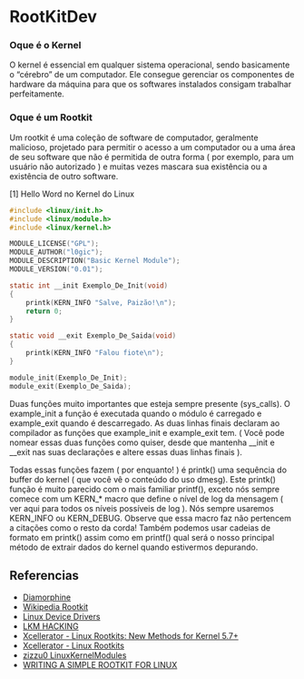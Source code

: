 # RootKitDev


### Oque é o Kernel
O kernel é essencial em qualquer sistema operacional, sendo basicamente o “cérebro” de um computador. Ele consegue gerenciar os componentes de hardware da máquina para que os softwares instalados consigam trabalhar perfeitamente.

### Oque é um Rootkit
Um rootkit é uma coleção de software de computador, geralmente malicioso, projetado para permitir o acesso a um computador ou a uma área de seu software que não é permitida de outra forma ( por exemplo, para um usuário não autorizado ) e muitas vezes mascara sua existência ou a existência de outro software. 


[1] Hello Word no Kernel do Linux

```c
#include <linux/init.h>
#include <linux/module.h>
#include <linux/kernel.h>

MODULE_LICENSE("GPL");
MODULE_AUTHOR("l0gic");
MODULE_DESCRIPTION("Basic Kernel Module");
MODULE_VERSION("0.01");

static int __init Exemplo_De_Init(void)
{
    printk(KERN_INFO "Salve, Paizão!\n");
    return 0;
}

static void __exit Exemplo_De_Saida(void)
{
    printk(KERN_INFO "Falou fiote\n");
}

module_init(Exemplo_De_Init);
module_exit(Exemplo_De_Saida);

```

Duas funções muito importantes que esteja sempre presente (sys_calls). O example_init a função é executada quando o módulo é carregado e example_exit quando é descarregado. As duas linhas finais declaram ao compilador as funções que example_init e example_exit tem. ( Você pode nomear essas duas funções como quiser, desde que mantenha __init e __exit nas suas declarações e altere essas duas linhas finais ).

Todas essas funções fazem ( por enquanto! ) é printk() uma sequência do buffer do kernel ( que você vê o conteúdo do uso dmesg). Este printk() função é muito parecido com o mais familiar printf(), exceto nós sempre comece com um KERN_* macro que define o nível de log da mensagem ( ver aqui para todos os níveis possíveis de log ). Nós sempre usaremos KERN_INFO ou KERN_DEBUG. Observe que essa macro faz não pertencem a citações como o resto da corda! Também podemos usar cadeias de formato em printk() assim como em printf() qual será o nosso principal método de extrair dados do kernel quando estivermos depurando.

Referencias
--
- [Diamorphine](https://github.com/m0nad/Diamorphine)
- [Wikipedia Rootkit](https://en.wikipedia.org/wiki/Rootkit)
- [Linux Device Drivers](http://lwn.net/Kernel/LDD3/)
- [LKM HACKING](https://web.archive.org/web/20140701183221/https://www.thc.org/papers/LKM_HACKING.html)
- [Xcellerator - Linux Rootkits: New Methods for Kernel 5.7+](https://xcellerator.github.io/posts/linux_rootkits_11/)
- [Xcellerator - Linux Rootkits](https://xcellerator.github.io/posts/linux_rootkits_01/)
- [zizzu0 LinuxKernelModules](https://github.com/zizzu0/LinuxKernelModules/)
- [WRITING A SIMPLE ROOTKIT FOR LINUX](https://web.archive.org/web/20160620231623/http://big-daddy.fr/repository/Documentation/Hacking/Security/Malware/Rootkits/writing-rootkit.txt)